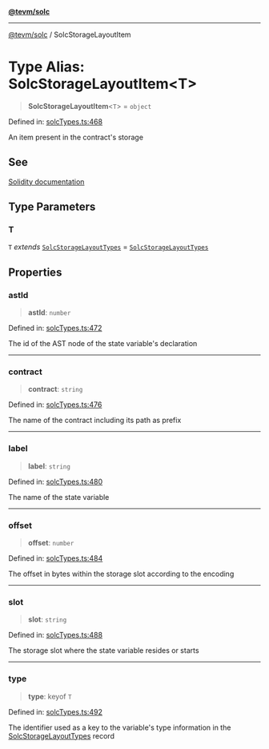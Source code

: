 [**@tevm/solc**](../README.md)

***

[@tevm/solc](../globals.md) / SolcStorageLayoutItem

# Type Alias: SolcStorageLayoutItem\<T\>

> **SolcStorageLayoutItem**\<`T`\> = `object`

Defined in: [solcTypes.ts:468](https://github.com/evmts/compiler/blob/main/packages/solc/src/solcTypes.ts#L468)

An item present in the contract's storage

## See

[Solidity documentation](https://docs.soliditylang.org/en/latest/internals/layout_in_storage.html#json-output)

## Type Parameters

### T

`T` *extends* [`SolcStorageLayoutTypes`](SolcStorageLayoutTypes.md) = [`SolcStorageLayoutTypes`](SolcStorageLayoutTypes.md)

## Properties

### astId

> **astId**: `number`

Defined in: [solcTypes.ts:472](https://github.com/evmts/compiler/blob/main/packages/solc/src/solcTypes.ts#L472)

The id of the AST node of the state variable's declaration

***

### contract

> **contract**: `string`

Defined in: [solcTypes.ts:476](https://github.com/evmts/compiler/blob/main/packages/solc/src/solcTypes.ts#L476)

The name of the contract including its path as prefix

***

### label

> **label**: `string`

Defined in: [solcTypes.ts:480](https://github.com/evmts/compiler/blob/main/packages/solc/src/solcTypes.ts#L480)

The name of the state variable

***

### offset

> **offset**: `number`

Defined in: [solcTypes.ts:484](https://github.com/evmts/compiler/blob/main/packages/solc/src/solcTypes.ts#L484)

The offset in bytes within the storage slot according to the encoding

***

### slot

> **slot**: `string`

Defined in: [solcTypes.ts:488](https://github.com/evmts/compiler/blob/main/packages/solc/src/solcTypes.ts#L488)

The storage slot where the state variable resides or starts

***

### type

> **type**: keyof `T`

Defined in: [solcTypes.ts:492](https://github.com/evmts/compiler/blob/main/packages/solc/src/solcTypes.ts#L492)

The identifier used as a key to the variable's type information in the [SolcStorageLayoutTypes](SolcStorageLayoutTypes.md) record
